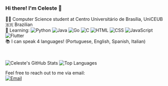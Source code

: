 ### Hi there! I'm Celeste 👋

👩‍💻 Computer Science student at Centro Universitário de Brasília, UniCEUB  
🇧🇷 Brazilian  
🌱 Learning: 
![Python](https://img.shields.io/badge/-Python-3776AB?logo=python&logoColor=white&style=flat)
![Java](https://img.shields.io/badge/-Java-ED8B00?logo=java&logoColor=white&style=flat)
![Go](https://img.shields.io/badge/-Go-00ADD8?logo=go&logoColor=white&style=flat)
![C](https://img.shields.io/badge/-C-A8B9CC?logo=c&logoColor=black&style=flat)
![HTML](https://img.shields.io/badge/-HTML5-E34F26?logo=html5&logoColor=white&style=flat)
![CSS](https://img.shields.io/badge/-CSS3-1572B6?logo=css3&logoColor=white&style=flat)
![JavaScript](https://img.shields.io/badge/-JavaScript-F7DF1E?logo=javascript&logoColor=black&style=flat)
![Flutter](https://img.shields.io/badge/-Flutter-02569B?logo=flutter&logoColor=white&style=flat)  
📚 I can speak 4 languages! (Portuguese, English, Spanish, Italian)

</br>

<!-- GitHub Stats and Top Languages-->
![Celeste's GitHub Stats](https://github-readme-stats.vercel.app/api?username=salvioni&show_icons=true&theme=tokyonight)
![Top Languages](https://github-readme-stats.vercel.app/api/top-langs/?username=salvioni&layout=compact&theme=tokyonight)

Feel free to reach out to me via email:  
[![Email](https://img.shields.io/badge/-salvi.pilo@gmail.com-D14836?logo=gmail&logoColor=white&style=flat)](mailto:salvi.pilo@gmail.com)